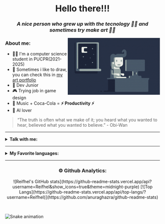 <h1 align="center">
   Hello there!!!
</h1>
<h3 align="center">
  <em>
    <b> A nice person who grew up with the tecnology 👨‍💻 and sometimes try make art 👨‍🎨</b>
  </em>
</h3>

<img alt="Night Coding" src="https://raw.githubusercontent.com/AVS1508/AVS1508/master/assets/Night-Coding.gif" align="right"/>

### About me: 
  - 👨‍🎓 I'm a computer science student in PUCPR(2021-2025) 
  - 🎨 Sometimes i like to draw, you can check this in <a href="https://reifhel.artstation.com" target="_blank">my art portfolio</a>
  - 🎲 Dev Junior
  - 🎮 Trying job in game design 
  - 🥤 Music + Coca-Cola = **⚡ Productivity ⚡**
  - 🤖 AI lover
  > “The truth is often what we make of it; you heard what you wanted to hear, believed what you wanted to believe.” - Obi-Wan

---

<details>
<summary>
  <b>Talk with me:</b>
</summary>
<a href="https://www.linkedin.com/in/rafael-schmitz-b18816209" target="_blank"><img heigth="50" align="center"
      src="https://cdn.jsdelivr.net/gh/devicons/devicon/icons/linkedin/linkedin-original.svg"
      alt="rafael schmitz" height="50" width="50" /></a>
 <a href="https://instagram.com/reifhel_schmitz" target="_blank"><img align="center" heigth="50"
      src="https://raw.githubusercontent.com/rahuldkjain/github-profile-readme-generator/master/src/images/icons/Social/instagram.svg"
      alt="reifhel_schmitz" height="50" width="50" /></a>
</details>

---

<details>
<summary>
  <b>My Favorite languages:</b>
</summary>
  <br/>
   <img src="https://cdn.jsdelivr.net/gh/devicons/devicon/icons/javascript/javascript-original.svg" height="30" alt="javascript logo"  />
  <img width="12" />
  <img src="https://cdn.jsdelivr.net/gh/devicons/devicon/icons/typescript/typescript-original.svg" height="30" alt="typescript logo"  />
  <img width="12" />
  <img src="https://cdn.jsdelivr.net/gh/devicons/devicon/icons/react/react-original.svg" height="30" alt="react logo"  />
  <img width="12" />
  <img src="https://cdn.jsdelivr.net/gh/devicons/devicon/icons/html5/html5-original.svg" height="30" alt="html5 logo"  />
  <img width="12" />
  <img src="https://cdn.jsdelivr.net/gh/devicons/devicon/icons/css3/css3-original.svg" height="30" alt="css3 logo"  />
  <img width="12" />
  <img src="https://cdn.jsdelivr.net/gh/devicons/devicon/icons/python/python-original.svg" height="30" alt="python logo"  />
</details>

---


<div align="center">
  
  <h3>
    ⚙️ Github Analytics:
  </h3>
      ![Reifhel's GitHub stats](https://github-readme-stats.vercel.app/api?username=Reifhel&show_icons=true&theme=midnight-purple)
      [![Top Langs](https://github-readme-stats.vercel.app/api/top-langs/?username=Reifhel)](https://github.com/anuraghazra/github-readme-stats)
</div>

##
  
<br clear="both">

<img src="https://raw.githubusercontent.com/Reifhel/Reifhel/output/snake.svg" alt="Snake animation" />



